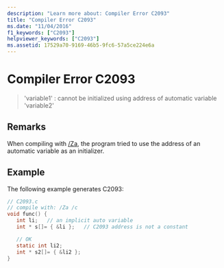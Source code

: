 ```yaml
---
description: "Learn more about: Compiler Error C2093"
title: "Compiler Error C2093"
ms.date: "11/04/2016"
f1_keywords: ["C2093"]
helpviewer_keywords: ["C2093"]
ms.assetid: 17529a70-9169-46b5-9fc6-57a5ce224e6a
---
```

# Compiler Error C2093

> 'variable1' : cannot be initialized using address of automatic variable 'variable2'

## Remarks

When compiling with [/Za](../../build/reference/za-ze-disable-language-extensions.md), the program tried to use the address of an automatic variable as an initializer.

## Example

The following example generates C2093:

```c
// C2093.c
// compile with: /Za /c
void func() {
   int li;   // an implicit auto variable
   int * s[]= { &li };   // C2093 address is not a constant

   // OK
   static int li2;
   int * s2[]= { &li2 };
}
```
